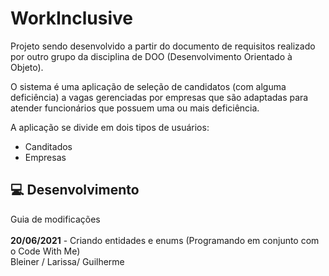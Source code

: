 # WorkInclusive

Projeto sendo desenvolvido a partir do documento de requisitos realizado por outro grupo 
da disciplina de DOO (Desenvolvimento Orientado à Objeto).

O sistema é uma aplicação de seleção de candidatos (com alguma deficiência) a vagas gerenciadas
por empresas que são adaptadas para atender funcionários que possuem uma ou mais deficiência.

A aplicação se divide em dois tipos de usuários:
<ul>
    <li>Canditados</li>
    <li>Empresas</li>    
</ul>

## :computer: Desenvolvimento
Guia de modificações \
\
**20/06/2021** - Criando entidades e enums
(Programando em conjunto com o Code With Me) \
Bleiner / Larissa/ Guilherme


